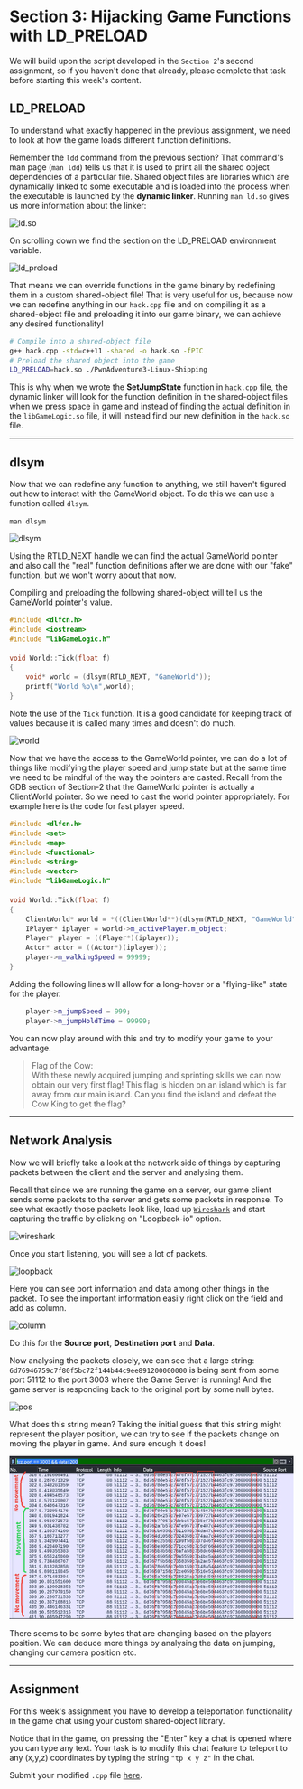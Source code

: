 # Section 3: Hijacking Game Functions with LD_PRELOAD

We will build upon the script developed in the `Section 2`'s second assignment, so if you haven't done that already, please complete that task before starting this week's content.

## LD_PRELOAD

To understand what exactly happened in the previous assignment, we need to look at how the game loads different function definitions.

Remember the `ldd` command from the previous section? That command's man page (`man ldd`) tells us that it is used to print all the shared object dependencies of a particular file. Shared object files are libraries which are dynamically linked to some executable and is loaded into the process when the executable is launched by the **dynamic linker**. Running `man ld.so` gives us more information about the linker:


![ld.so](https://imgur.com/G4pFSDu.png)

On scrolling down we find the section on the LD_PRELOAD environment variable.

![ld_preload](https://imgur.com/7Mf8SZy.png)

That means we can override functions in the game binary by redefining them in a custom shared-object file! That is very useful for us, because now we can redefine anything in our `hack.cpp` file and on compiling it as a shared-object file and preloading it into our game binary, we can achieve any desired functionality!

```bash
# Compile into a shared-object file
g++ hack.cpp -std=c++11 -shared -o hack.so -fPIC
# Preload the shared object into the game
LD_PRELOAD=hack.so ./PwnAdventure3-Linux-Shipping
```

This is why when we wrote the **SetJumpState** function in `hack.cpp` file, the dynamic linker will look for the function definition in the shared-object files when we press space in game and instead of finding the actual definition in the `libGameLogic.so` file, it will instead find our new definition in the `hack.so` file.

----

## dlsym

Now that we can redefine any function to anything, we still haven't figured out how to interact with the GameWorld object. To do this we can use a function called `dlsym`.

`man dlsym`

![dlsym](https://imgur.com/9MvwigV.png)

Using the RTLD_NEXT handle we can find the actual GameWorld pointer and also call the "real" function definitions after we are done with our "fake" function, but we won't worry about that now.

Compiling and preloading the following shared-object will tell us the GameWorld pointer's value.


```cpp
#include <dlfcn.h>
#include <iostream>
#include "libGameLogic.h"

void World::Tick(float f)
{
    void* world = (dlsym(RTLD_NEXT, "GameWorld"));
    printf("World %p\n",world);
}
```

Note the use of the `Tick` function. It is a good candidate for keeping track of values because it is called many times and doesn't do much.

![world](https://imgur.com/khtLRrn.png)

Now that we have the access to the GameWorld pointer, we can do a lot of things like modifying the player speed and jump state but at the same time we need to be mindful of the way the pointers are casted. Recall from the GDB section of Section-2 that the GameWorld pointer is actually a ClientWorld pointer. So we need to cast the world pointer appropriately. For example here is the code for fast player speed.   

```cpp
#include <dlfcn.h>
#include <set>
#include <map>
#include <functional>
#include <string>
#include <vector>
#include "libGameLogic.h"

void World::Tick(float f)
{
    ClientWorld* world = *((ClientWorld**)(dlsym(RTLD_NEXT, "GameWorld")));
    IPlayer* iplayer = world->m_activePlayer.m_object;
    Player* player = ((Player*)(iplayer));
    Actor* actor = ((Actor*)(iplayer));
    player->m_walkingSpeed = 99999;
}
```

Adding the following lines will allow for a long-hover or a "flying-like" state for the player.

```cpp
    player->m_jumpSpeed = 999;
    player->m_jumpHoldTime = 99999;
```

You can now play around with this and try to modify your game to your advantage. 

>Flag of the Cow: <br>
>With these newly acquired jumping and sprinting skills we can now obtain our very first flag! This flag is hidden on an island which is far away from our main island. Can you find the island and defeat the Cow King to get the flag?

----

## Network Analysis

Now we will briefly take a look at the network side of things by capturing packets between the client and the server and analysing them.

Recall that since we are running the game on a server, our game client sends some packets to the server and gets some packets in response. To see what exactly those packets look like, load up [`Wireshark`](https://www.wireshark.org/) and start capturing the traffic by clicking on "Loopback-io" option.

![wireshark](https://imgur.com/bhCTf9N.png)

Once you start listening, you will see a lot of packets.

![loopback](https://imgur.com/FbLpPho.png)

Here you can see port information and data among other things in the packet. To see the important information easily right click on the field and add as column.

![column](https://imgur.com/XfIERAY.png)

Do this for the **Source port**, **Destination port** and **Data**.

Now analysing the packets closely, we can see that a large string: `6d76946759c7f80f5bc72f144b44c9ee891200000000` is being sent from some port 51112 to the port 3003 where the Game Server is running! And the game server is responding back to the original port by some null bytes.

![pos](https://imgur.com/zaafpan.png)

What does this string mean? 
Taking the initial guess that this string might represent the player position, we can try to see if the packets change on moving the player in game. And sure enough it does!

![move](./image-mh.png)

There seems to be some bytes that are changing based on the players position. We can deduce more things by analysing the data on jumping, changing our camera position etc.

-----

## Assignment

For this week's assignment you have to develop a teleportation functionality in the game chat using your custom shared-object library.

Notice that in the game, on pressing the "Enter" key a chat is opened where you can type any text. Your task is to modify this chat feature to teleport to any (x,y,z) coordinates by typing the string `"tp x y z"` in the chat.

Submit your modified `.cpp` file [here]().